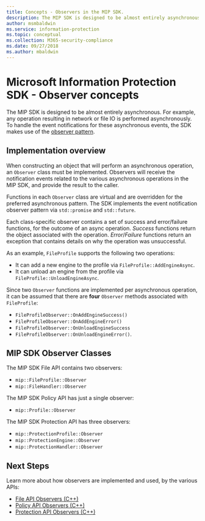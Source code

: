 ```yaml
---
title: Concepts - Observers in the MIP SDK.
description: The MIP SDK is designed to be almost entirely asynchronous. This article will help you understand how Observers are implemented and used for asynchronicity.
author: msmbaldwin
ms.service: information-protection
ms.topic: conceptual
ms.collection: M365-security-compliance
ms.date: 09/27/2018
ms.author: mbaldwin
---
```

# Microsoft Information Protection SDK - Observer concepts

The MIP SDK is designed to be almost entirely asynchronous. For example, any operation resulting in network or file IO is performed asynchronously. To handle the event notifications for these asynchronous events, the SDK makes use of the [observer pattern](https://wikipedia.org/wiki/Observer_pattern). 

## Implementation overview

When constructing an object that will perform an asynchronous operation, an `Observer` class must be implemented. Observers will receive the notification events related to the various asynchronous operations in the MIP SDK, and provide the result to the caller.

Functions in each `Observer` class are virtual and are overridden for the preferred asynchronous pattern. The SDK implements the event notification observer pattern via `std::promise` and `std::future`.

Each class-specific observer contains a set of success and error/failure functions, for the outcome of an async operation. *Success* functions return the object associated with the operation. *Error*/*Failure* functions return an exception that contains details on why the operation was unsuccessful.

As an example, `FileProfile` supports the following two operations: 

- It can add a new engine to the profile via `FileProfile::AddEngineAsync`. 
- It can unload an engine from the profile via `FileProfile::UnloadEngineAsync`.

Since two `Observer` functions are implemented per asynchronous operation, it can be assumed that there are **four** `Observer` methods associated with `FileProfile`: 

- `FileProfileObserver::OnAddEngineSuccess()`
- `FileProfileObserver::OnAddEngineError()`
- `FileProfileObserver::OnUnloadEngineSuccess`
- `FileProfileObserver::OnUnloadEngineError()`. 

## MIP SDK Observer Classes

The MIP SDK File API contains two observers:

* `mip::FileProfile::Observer`
* `mip::FileHandler::Observer`

The MIP SDK Policy API has just a single observer:

* `mip::Profile::Observer`

The MIP SDK Protection API has three observers:

* `mip::ProtectionProfile::Observer`
* `mip::ProtectionEngine::Observer`
* `mip::ProtectionHandler::Observer`

## Next Steps

Learn more about how observers are implemented and used, by the various APIs:

* [File API Observers (C++)](concept-async-observers-file-cpp.md)
* [Policy API Observers (C++)](concept-async-observers-policy-cpp.md)
* [Protection API Observers (C++)](concept-async-observers-protection-cpp.md)
